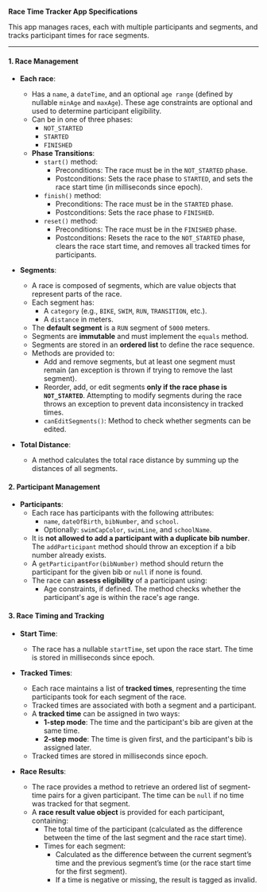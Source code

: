  
**Race Time Tracker App Specifications**

This app manages races, each with multiple participants and segments, and tracks participant times for race segments.

---

#### 1. Race Management
- **Each race**:
  - Has a `name`, a `dateTime`, and an optional `age range` (defined by nullable `minAge` and `maxAge`). These age constraints are optional and used to determine participant eligibility.
  - Can be in one of three phases:
    - `NOT_STARTED`
    - `STARTED`
    - `FINISHED`
  - **Phase Transitions**:
    - `start()` method:
      - Preconditions: The race must be in the `NOT_STARTED` phase.
      - Postconditions: Sets the race phase to `STARTED`, and sets the race start time (in milliseconds since epoch).
    - `finish()` method:
      - Preconditions: The race must be in the `STARTED` phase.
      - Postconditions: Sets the race phase to `FINISHED`.
    - `reset()` method:
      - Preconditions: The race must be in the `FINISHED` phase.
      - Postconditions: Resets the race to the `NOT_STARTED` phase, clears the race start time, and removes all tracked times for participants.

- **Segments**:
  - A race is composed of segments, which are value objects that represent parts of the race.
  - Each segment has:
    - A `category` (e.g., `BIKE`, `SWIM`, `RUN`, `TRANSITION`, etc.).
    - A `distance` in meters.
  - The **default segment** is a `RUN` segment of `5000` meters.
  - Segments are **immutable** and must implement the `equals` method.
  - Segments are stored in an **ordered list** to define the race sequence.
  - Methods are provided to:
    - Add and remove segments, but at least one segment must remain (an exception is thrown if trying to remove the last segment).
    - Reorder, add, or edit segments **only if the race phase is `NOT_STARTED`**. Attempting to modify segments during the race throws an exception to prevent data inconsistency in tracked times.
    - `canEditSegments()`: Method to check whether segments can be edited.
  
- **Total Distance**:
  - A method calculates the total race distance by summing up the distances of all segments.

#### 2. Participant Management
- **Participants**:
  - Each race has participants with the following attributes:
    - `name`, `dateOfBirth`, `bibNumber`, and `school`.
    - Optionally: `swimCapColor`, `swimLine`, and `schoolName`.
  - It is **not allowed to add a participant with a duplicate bib number**. The `addParticipant` method should throw an exception if a bib number already exists.
  - A `getParticipantFor(bibNumber)` method should return the participant for the given bib or `null` if none is found.
  - The race can **assess eligibility** of a participant using:
    - Age constraints, if defined. The method checks whether the participant's age is within the race's age range.

#### 3. Race Timing and Tracking
- **Start Time**:
  - The race has a nullable `startTime`, set upon the race start. The time is stored in milliseconds since epoch.

- **Tracked Times**:
  - Each race maintains a list of **tracked times**, representing the time participants took for each segment of the race.
  - Tracked times are associated with both a segment and a participant.
  - A **tracked time** can be assigned in two ways:
    - **1-step mode**: The time and the participant's bib are given at the same time.
    - **2-step mode**: The time is given first, and the participant's bib is assigned later.
  - Tracked times are stored in milliseconds since epoch.

- **Race Results**:
  - The race provides a method to retrieve an ordered list of segment-time pairs for a given participant. The time can be `null` if no time was tracked for that segment.
  - A **race result value object** is provided for each participant, containing:
    - The total time of the participant (calculated as the difference between the time of the last segment and the race start time).
    - Times for each segment:
      - Calculated as the difference between the current segment’s time and the previous segment’s time (or the race start time for the first segment).
      - If a time is negative or missing, the result is tagged as invalid.
  
